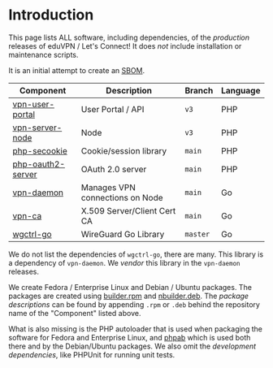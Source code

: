 # Introduction

This page lists ALL software, including dependencies, of the _production_ 
releases of eduVPN / Let's Connect! It does _not_ include installation or
maintenance scripts.

It is an initial attempt to create an 
[SBOM](https://en.wikipedia.org/wiki/Software_supply_chain).

| Component       												    | Description                     | Branch   | Language |
| ----------------------------------------------------------------- | ------------------------------- | -------- | -------- |
| [vpn-user-portal](https://git.sr.ht/~fkooman/vpn-user-portal)     | User Portal / API               | `v3`     | PHP      |
| [vpn-server-node](https://git.sr.ht/~fkooman/vpn-server-node)     | Node                            | `v3`     | PHP      |
| [php-secookie](https://git.sr.ht/~fkooman/php-secookie/)          | Cookie/session library          | `main`   | PHP      |
| [php-oauth2-server](https://git.sr.ht/~fkooman/php-oauth2-server) | OAuth 2.0 server                | `main`   | PHP      |
| [vpn-daemon](https://git.sr.ht/~fkooman/vpn-daemon)               | Manages VPN connections on Node | `main`   | Go       |
| [vpn-ca](https://git.sr.ht/~fkooman/vpn-ca)                       | X.509 Server/Client Cert CA     | `main`   | Go       |
| [wgctrl-go](https://github.com/WireGuard/wgctrl-go)               | WireGuard Go Library            | `master` | Go       |

We do not list the dependencies of `wgctrl-go`, there are many. This 
library is a dependency of `vpn-daemon`. We _vendor_ this library in 
the `vpn-daemon` releases.

We create Fedora / Enterprise Linux and Debian / Ubuntu packages. The 
packages are created using 
[builder.rpm](https://git.sr.ht/~fkooman/builder.rpm) and 
[nbuilder.deb](https://git.sr.ht/~fkooman/nbuilder.deb). The 
_package descriptions_ can be found by appending `.rpm` or `.deb` behind
the repository name of the "Component" listed above.

What is also missing is the PHP autoloader that is used when packaging the 
software for Fedora and Enterprise Linux, and 
[phpab](https://github.com/theseer/Autoload) which is used both there and by 
the Debian/Ubuntu packages. We also omit the _development dependencies_, 
like PHPUnit for running unit tests.